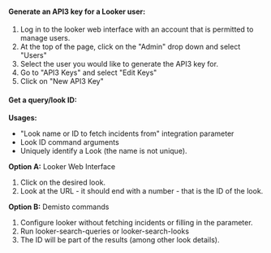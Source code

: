 #### Generate an API3 key for a Looker user:
1. Log in to the looker web interface with an account that is permitted to manage users.
2. At the top of the page, click on the "Admin" drop down and select "Users"
3. Select the user you would like to generate the API3 key for.
4. Go to "API3 Keys" and select "Edit Keys"
5. Click on "New API3 Key"

#### Get a query/look ID:
**Usages:** 
- "Look name or ID to fetch incidents from" integration parameter
- Look ID command arguments
- Uniquely identify a Look (the name is not unique).

**Option A:** Looker Web Interface
1. Click on the desired look.
2. Look at the URL - it should end with a number - that is the ID of the look.

**Option B:** Demisto commands
1. Configure looker without fetching incidents or filling in the parameter.
2. Run looker-search-queries or looker-search-looks
3. The ID will be part of the results (among other look details).